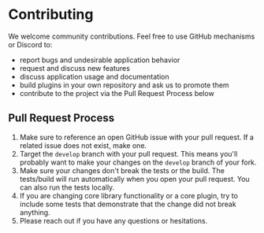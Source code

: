 # Contributing

We welcome community contributions. Feel free to use GitHub mechanisms or Discord to:

- report bugs and undesirable application behavior
- request and discuss new features
- discuss application usage and documentation
- build plugins in your own repository and ask us to promote them
- contribute to the project via the Pull Request Process below

## Pull Request Process

1. Make sure to reference an open GitHub issue with your pull request. If a related issue does
   not exist, make one. 
2. Target the `develop` branch with your pull request. This means you'll probably want to make 
   your changes on the `develop` branch of your fork.
3. Make sure your changes don't break the tests or the build. The tests/build will run
   automatically when you open your pull request. You can also run the tests locally.
4. If you are changing core library functionality or a core plugin, try to include some tests
   that demonstrate that the change did not break anything.
5. Please reach out if you have any questions or hesitations. 